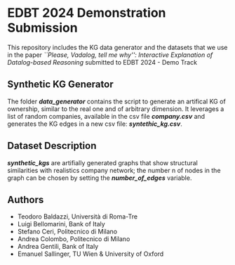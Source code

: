 # EDBT 2024 Demonstration Submission
 This repository includes the KG data generator and the datasets that we use in the paper _``Please, Vadalog, tell me why'': Interactive Explanation of Datalog-based Reasoning_ submitted to EDBT 2024 - Demo Track


## Synthetic KG Generator
The folder ***data_generator*** contains the script to generate an artifical KG of ownership, similar to the real one and of arbitrary dimension. It leverages a list of random companies, available in the csv file ***company.csv*** and generates the KG edges in a new csv file: ***syntethic_kg.csv***.

## Dataset Description

***synthetic_kgs*** are artifially generated graphs that show structural similarities with realistics company network; the number n of nodes in the graph can be chosen by setting the ***number_of_edges*** variable.

## Authors
- Teodoro Baldazzi, Università di Roma-Tre
- Luigi Bellomarini, Bank of Italy
- Stefano Ceri, Politecnico di Milano
- Andrea Colombo, Politecnico di Milano
- Andrea Gentili, Bank of Italy
- Emanuel Sallinger, TU Wien & University of Oxford
